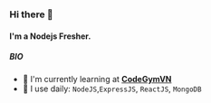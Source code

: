 ### Hi there 👋
#### I'm a Nodejs Fresher.

##### BIO

- 🔭 I'm currently learning at [**CodeGymVN**](https://codegym.vn/)
- 🌱 I use daily: `NodeJS`,`ExpressJS`, `ReactJS`, `MongoDB`


<!--
**khuongkyuubi/khuongkyuubi** is a ✨ _special_ ✨ repository because its `README.md` (this file) appears on your GitHub profile.

Here are some ideas to get you started:

- 🔭 I’m currently working on ...
- 🌱 I’m currently learning ...
- 👯 I’m looking to collaborate on ...
- 🤔 I’m looking for help with ...
- 💬 Ask me about ...
- 📫 How to reach me: ...
- 😄 Pronouns: ...
- ⚡ Fun fact: ...
-->

